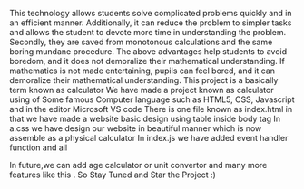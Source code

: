 This technology allows students solve complicated problems quickly and in an efficient manner. Additionally, it can reduce the problem to simpler tasks and allows the student to devote more time in understanding the problem.
Secondly, they are saved from monotonous calculations and the same boring mundane procedure. The above advantages help students to avoid boredom, and it does not demoralize their mathematical understanding. If mathematics is not made entertaining, pupils can feel bored, and it can demoralize their mathematical understanding.
This project is a basically term known as calculator We have made a project known as calculator using of Some famous Computer language such as HTML5, CSS, Javascript and in the editor Microsoft VS code There is one file known as index.html in that we have made a website basic design using table inside body tag In a.css we have design our website in beautiful manner which is now assemble as a physical calculator In index.js we have added event handler function and all

In future,we can add age calculator or unit convertor and many more features like this .
So Stay Tuned and Star the Project :)
